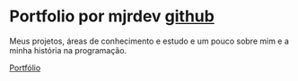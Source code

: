 # Portfolio por mjrdev [github]("https://github.com/mjrdev")

Meus projetos, áreas de conhecimento e estudo e um pouco sobre mim e a minha história na programação. 

[Portfólio](http://mjrdev.tech)
